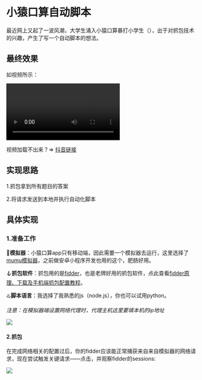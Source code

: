 # 小猿口算自动脚本

最近网上又起了一波风潮，大学生涌入小猿口算暴打小学生（），出于对抓包技术的兴趣，产生了写一个自动脚本的想法。

## 最终效果

如视频所示：

<video src="https://gitee.com/Q717171/fauc3t.top-picture-bed/raw/27eca3846c557cdc0bf879485c11f2e34e220ff6/blogImg/Collection/3/result.mp4"></video>

视频加载不出来？=> [抖音链接](https://www.douyin.com/user/MS4wLjABAAAALRwYctiAsI5JCj48PfF8FMFfWuv1tDkozbtTHenE2aw?modal_id=7423760613282729251&vid=7376166740557974803)

## 实现思路

1.抓包拿到所有题目的答案

2.将请求发送到本地并执行自动化脚本

## 具体实现

### 1.准备工作

🤖**模拟器**：小猿口算app只有移动端，因此需要一个模拟器去运行，这里选择了[mumu模拟器](https://mumu.163.com/)，之前做安卓小程序开发也用的这个，肥肠好用。

🪝**抓包软件**：抓包用的是[fidder](https://www.telerik.com/fiddler)，也是老牌好用的抓包软件，点此查看[fidder原理、下载及手机端抓包配置教程]()。

♨️**脚本语言**：我选择了我熟悉的js（node.js），你也可以试用python。

*注意：在模拟器端设置网络代理时，代理主机这里要填本机的ip地址*

![](https://gitee.com/Q717171/fauc3t.top-picture-bed/raw/master/blogImg/Collection/3/netProxyConfig.png)



#### 2.抓包

在完成网络相关的配置过后，你的fidder应该能正常捕获来自来自模拟器的网络请求，现在尝试触发关键请求——点击，并观察fidder的sessions:

![](https://gitee.com/Q717171/fauc3t.top-picture-bed/raw/master/blogImg/Collection/3/buttonPostAction.png)

